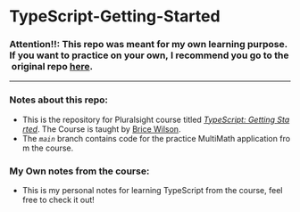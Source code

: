 # TypeScript-Getting-Started

### Attention!!: This repo was meant for my own learning purpose. If you want to practice on your own, I recommend you go to the original repo [here](https://github.com/bricewilson/TypeScript-Getting-Started/).

---

### Notes about this repo:

- This is the repository for Pluralsight course titled *[TypeScript: Getting Started](https://app.pluralsight.com/library/courses/typescript-getting-started/table-of-contents)*. The Course is taught by [Brice Wilson](https://github.com/bricewilson).
- The *`main`* branch contains code for the practice MultiMath application from the course.

### My Own notes from the course:

- This is my personal notes for learning TypeScript from the course, feel free to check it out! 